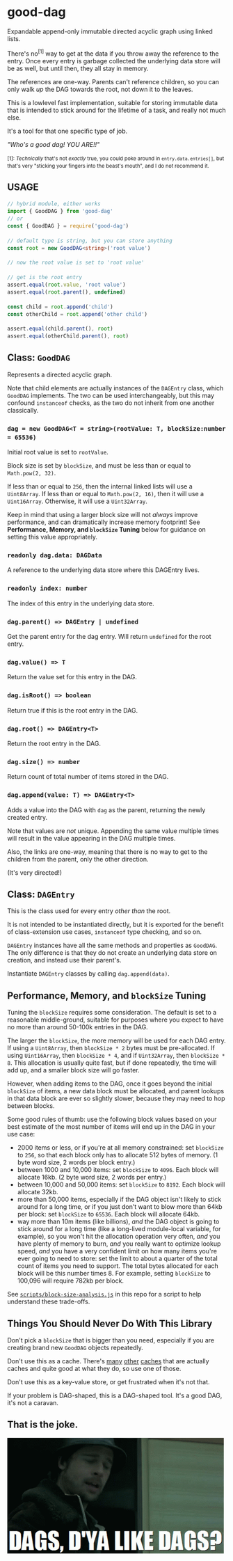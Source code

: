# good-dag

Expandable append-only immutable directed acyclic graph using
linked lists.

There's no<sup>[1]</sup> way to get at the data if you throw away
the reference to the entry. Once every entry is garbage collected
the underlying data store will be as well, but until then, they
all stay in memory.

The references are one-way. Parents can't reference children, so
you can only walk _up_ the DAG towards the root, not down it to
the leaves.

This is a lowlevel fast implementation, suitable for storing
immutable data that is intended to stick around for the lifetime
of a task, and really not much else.

It's a tool for that one specific type of job.

_"Who's a good dag! YOU ARE!!"_

<small>[1]: _Technically_ that's not _exactly_ true, you could
poke around in `entry.data.entries[]`, but that's very "sticking
your fingers into the beast's mouth", and I do not recommend
it.</small>

## USAGE

```ts
// hybrid module, either works
import { GoodDAG } from 'good-dag'
// or
const { GoodDAG } = require('good-dag')

// default type is string, but you can store anything
const root = new GoodDAG<string>('root value')

// now the root value is set to 'root value'

// get is the root entry
assert.equal(root.value, 'root value')
assert.equal(root.parent(), undefined)

const child = root.append('child')
const otherChild = root.append('other child')

assert.equal(child.parent(), root)
assert.equal(otherChild.parent(), root)
```

## Class: `GoodDAG`

Represents a directed acyclic graph.

Note that child elements are actually instances of the `DAGEntry`
class, which `GoodDAG` implements. The two can be used
interchangeably, but this may confound `instanceof` checks, as
the two do not inherit from one another classically.

### `dag = new GoodDAG<T = string>(rootValue: T, blockSize:number = 65536)`

Initial root value is set to `rootValue`.

Block size is set by `blockSize`, and must be less than or equal
to `Math.pow(2, 32)`.

If less than or equal to `256`, then the internal linked lists
will use a `Uint8Array`. If less than or equal to `Math.pow(2,
16)`, then it will use a `Uint16Array`. Otherwise, it will use a
`Uint32Array`.

Keep in mind that using a larger block size will not _always_
improve performance, and can dramatically increase memory
footprint! See **Performance, Memory, and `blockSize` Tuning**
below for guidance on setting this value appropriately.

### `readonly dag.data: DAGData`

A reference to the underlying data store where this DAGEntry
lives.

### `readonly index: number`

The index of this entry in the underlying data store.

### `dag.parent() => DAGEntry | undefined`

Get the parent entry for the dag entry. Will return `undefined`
for the root entry.

### `dag.value() => T`

Return the value set for this entry in the DAG.

### `dag.isRoot() => boolean`

Return true if this is the root entry in the DAG.

### `dag.root() => DAGEntry<T>`

Return the root entry in the DAG.

### `dag.size() => number`

Return count of total number of items stored in the DAG.

### `dag.append(value: T) => DAGEntry<T>`

Adds a value into the DAG with `dag` as the parent, returning the
newly created entry.

Note that values are _not_ unique. Appending the same value
multiple times will result in the value appearing in the DAG
multiple times.

Also, the links are one-way, meaning that there is no way to get
to the children from the parent, only the other direction.

(It's very directed!)

## Class: `DAGEntry`

This is the class used for every entry _other than_ the root.

It is not intended to be instantiated directly, but it is
exported for the benefit of class-extension use cases,
`instanceof` type checking, and so on.

`DAGEntry` instances have all the same methods and properties as
`GoodDAG`.  The only difference is that they do not create an
underlying data store on creation, and instead use their
parent's.

Instantiate `DAGEntry` classes by calling `dag.append(data)`.

## Performance, Memory, and `blockSize` Tuning

Tuning the `blockSize` requires some consideration. The default
is set to a reasonable middle-ground, suitable for purposes where
you expect to have no more than around 50-100k entries in the
DAG.

The larger the `blockSize`, the more memory will be used for each
DAG entry. If using a `Uint8Array`, then `blockSize * 2` bytes
must be pre-allocated. If using `Uint16Array`, then `blockSize *
4`, and if `Uint32Array`, then `blockSize * 8`. This allocation
is usually quite fast, but if done repeatedly, the time will add
up, and a smaller block size will go faster.

However, when adding items to the DAG, once it goes beyond the
initial `blockSize` of items, a new data block must be allocated,
and parent lookups in that data block are ever so slightly
slower, because they may need to hop between blocks.

Some good rules of thumb: use the following block values based on
your best estimate of the most number of items will end up in the
DAG in your use case:

- 2000 items or less, or if you're at all memory constrained: set
  `blockSize` to `256`, so that each block only has to allocate
  512 bytes of memory. (1 byte word size, 2 words per block entry.)
- between 1000 and 10,000 items: set `blockSize` to `4096`. Each
  block will allocate 16kb. (2 byte word size, 2 words per
  entry.)
- between 10,000 and 50,000 items: set `blockSize` to `8192`.
  Each block will allocate 32kb.
- more than 50,000 items, especially if the DAG object isn't likely to
  stick around for a long time, or if you just don't want to blow
  more than 64kb per block: set `blockSize` to `65536`. Each
  block will allocate 64kb.
- way more than 10m items (like billions), _and_ the DAG object
  is going to stick around for a long time (like a long-lived
  module-local variable, for example), so you won't hit the
  allocation operation very often, _and_ you have plenty of
  memory to burn, _and_ you really want to optimize lookup speed,
  _and_ you have a very confident limit on how many items you're
  ever going to need to store: set the limit to about a quarter
  of the total count of items you need to support. The total
  bytes allocated for each block will be this number times 8.
  For example, setting `blockSize` to 100,096 will require 782kb
  per block.

See
[`scripts/block-size-analysis.js`](scripts/block-size-analysis.js)
in this repo for a script to help understand these trade-offs.

## Things You Should Never Do With This Library

Don't pick a `blockSize` that is bigger than you need, especially
if you are creating brand new `GoodDAG` objects repeatedly.

Don't use this as a cache.  There's
[many](https://www.npmjs.com/package/mnemonist)
[other](http://npm.im/lru-cache)
[caches](http://npm.im/@isaacs/ttl-cache) that are actually
caches and quite good at what they do, so use one of those.

Don't use this as a key-value store, or get frustrated when it's
not that.

If your problem is DAG-shaped, this is a DAG-shaped tool.  It's a
good DAG, it's not a caravan.

## That is the joke.

[![dags, d'ya like dags?](./dags-do-you-like-dags.gif "dags, d'ya like dags?")](https://www.youtube.com/watch?v=zH64dlgyydM)
